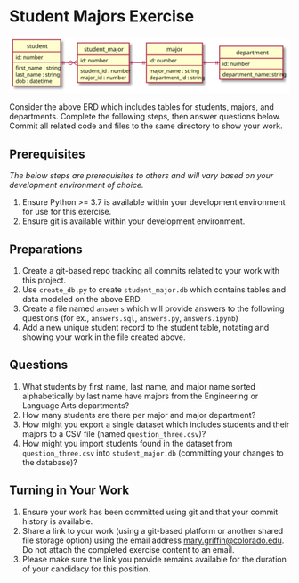 # Student Majors Exercise

![Student Major ERD](student_major.svg)

Consider the above ERD which includes tables for students, majors, and departments. Complete the following  steps, then answer questions below. Commit all related code and files to the same directory to show your work.

## Prerequisites

_The below steps are prerequisites to others and will vary based on your development environment of choice._

1. Ensure Python >= 3.7 is available within your development environment for use for this exercise.
1. Ensure git is available within your development environment. 

## Preparations

1. Create a git-based repo tracking all commits related to your work with this project.
1. Use `create_db.py` to create `student_major.db` which contains tables and data modeled on the above ERD.
1. Create a file named `answers` which will provide answers to the following questions (for ex., `answers.sql`, `answers.py`, `answers.ipynb`)
1. Add a new unique student record to the student table, notating and showing your work in the file created above.

## Questions

1. What students by first name, last name, and major name sorted alphabetically by last name have majors from the Engineering or Language Arts departments?
1. How many students are there per major and major department?
1. How might you export a single dataset which includes students and their majors to a CSV file (named `question_three.csv`)?
1. How might you import students found in the dataset from `question_three.csv` into `student_major.db` (committing your changes to the database)?

## Turning in Your Work

1. Ensure your work has been committed using git and that your commit history is available.
1. Share a link to your work (using a git-based platform or another shared file storage option) using the email address [mary.griffin@colorado.edu](mailto:mary.griffin@colorado.edu). Do not attach the completed exercise content to an email.
1. Please make sure the link you provide remains available for the duration of your candidacy for this position.



